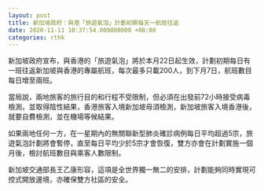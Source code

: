 ```yaml
---
layout: post
title: 新加坡政府：與港「旅遊氣泡」計劃初期每天一航班往返
date: 2020-11-11 10:37:54.000000000 +08:00
categories: rthk
---
```


新加坡政府宣布，與香港的「旅遊氣泡」將於本月22日起生效，計劃初期每日有一班往返新加坡與香港的專屬航班，每次最多只載200人，到下月7日，航班數目每日增至兩班。

當局說，兩地旅客的旅行目的和行程不受限制，但必須在出發前72小時接受病毒檢測，並取得陰性結果，香港旅客入境新加坡毋須檢測，新加坡旅客入境香港後，就要自費檢測，並在機場等候結果。

如果兩地任何一方，在一星期內的無關聯新型肺炎確診病例每日平均超過5宗，旅遊氣泡計劃將會暫停，直至每日平均少於5宗才會恢復，雙方亦會在計劃實施一個月後，檢討航班數目與乘客人數限制。

新加坡交通部長王乙康形容，這項是全世界獨一無二的安排，計劃能夠同時實現可控式開放邊境，亦確保雙方社區的安全。
